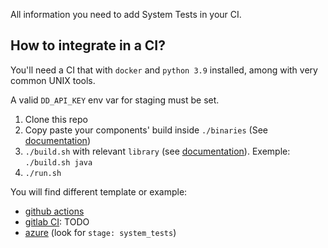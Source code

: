 All information you need to add System Tests in your CI.

## How to integrate in a CI?

You'll need a CI that with `docker` and `python 3.9` installed, among with very common UNIX tools.

A valid `DD_API_KEY` env var for staging must be set.

1. Clone this repo
2. Copy paste your components' build inside `./binaries` (See [documentation](./binaries.md))
3. `./build.sh` with relevant `library` (see [documentation](../execute/build.md)). Exemple: `./build.sh java`
4. `./run.sh`

You will find different template or example:

* [github actions](./github-actions.md)
* [gitlab CI](./gitlab-ci.md): TODO
* [azure](https://github.com/DataDog/dd-trace-dotnet/blob/master/.azure-pipelines/ultimate-pipeline.yml) (look for `stage: system_tests`)
